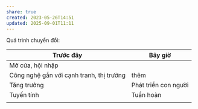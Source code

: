 ```yaml
---
share: true
created: 2023-05-26T14:51
updated: 2025-09-01T11:11
---
```

Quá trình chuyển đổi:

| Trước đây                                | Bây giờ              |
| ---------------------------------------- | -------------------- |
| Mở cửa, hội nhập                         |                      |
| Công nghệ gắn với cạnh tranh, thị trường | thêm                 |
| Tăng trưởng                              | Phát triển con người |
| Tuyến tính                               | Tuần hoàn            |
|                                          |                      |
